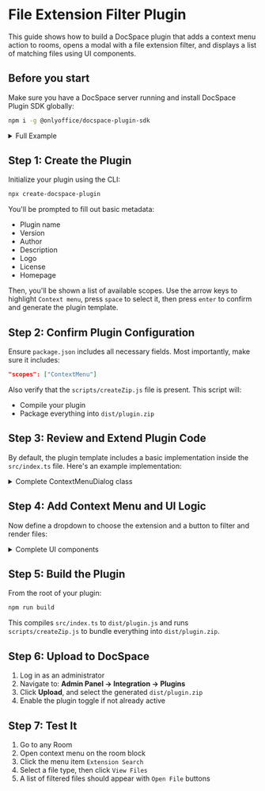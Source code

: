 # File Extension Filter Plugin

This guide shows how to build a DocSpace plugin that adds a context menu action to rooms, opens a modal with a file extension filter, and displays a list of matching files using UI components.

## Before you start

Make sure you have a DocSpace server running and install DocSpace Plugin SDK globally:

```bash
npm i -g @onlyoffice/docspace-plugin-sdk
```

<details>
  <summary>Full Example</summary>

``` ts
import {
  IPlugin,
  PluginStatus,
  IContextMenuPlugin,
  IContextMenuItem,
  FilesType,
  UsersType,
  IMessage,
  Actions,
  IComboBox,
  IComboBoxItem,
  IButton,
  ButtonSize,
  IBox,
  IModalDialog,
  ModalDisplayType,
  Components
} from '@onlyoffice/docspace-plugin-sdk';

/**
 * Main plugin class implementing context menu extension
 */
class ExtSearchPlugin implements IPlugin, IContextMenuPlugin {
  status: PluginStatus = PluginStatus.active;

  origin = "";
  proxy = "";
  prefix = "";

  contextMenuItems: Map<string, IContextMenuItem> = new Map();

  // Called when the plugin loads
  onLoadCallback = async () => {};

  updateStatus = (status: PluginStatus) => {
    this.status = status;
  };

  getStatus = () => this.status;

  setOnLoadCallback = (callback: () => Promise<void>) => {
    this.onLoadCallback = callback;
  };

  addContextMenuItem = (item: IContextMenuItem): void => {
    this.contextMenuItems.set(item.key, item);
  };

  getContextMenuItems = (): Map<string, IContextMenuItem> => this.contextMenuItems;

  getContextMenuItemsKeys = (): string[] => Array.from(this.contextMenuItems.keys());

  updateContextMenuItem = (item: IContextMenuItem): void => {
    this.contextMenuItems.set(item.key, item);
  };

  // Set API parameters provided by DocSpace
  setAPI = (origin: string, proxy: string, prefix: string): void => {
    this.origin = origin;
    this.proxy = proxy;
    this.prefix = prefix;
  };

  // Get API parameters
  getAPI = () => ({
    origin: this.origin,
    proxy: this.proxy,
    prefix: this.prefix
  });
}

const plugin = new ExtSearchPlugin();

// Store current API base URL and selected room ID
let apiBaseURL: string = plugin.getAPI().origin;
let currentRoomId: number | null = null;

// ComboBox configuration with extension filter options
const extensionOptions: IComboBoxItem[] = [
  { key: "auto", label: "Auto" },
  { key: ".docx", label: "Document" },
  { key: ".jpg", label: "JPEG" },
];

// Triggered when user selects a new extension from dropdown
const onExtensionSelect = (option: IComboBoxItem): IMessage => {
  comboBox.selectedOption = option;
  return {
    actions: [Actions.updateProps],
    newProps: comboBox
  };
};

// ComboBox component definition
const comboBox: IComboBox = {
  options: extensionOptions,
  selectedOption: { key: "auto", label: "Auto" },
  onSelect: onExtensionSelect,
  scaled: true,
  dropDownMaxHeight: 400,
  directionY: "both",
  scaledOptions: true,
};

// Button that fetches files and filters by selected extension
const viewFilesButtonProps: IButton = {
  label: "View Files",
  primary: true,
  size: ButtonSize.normal,
  scale: true,
  isDisabled: false,
  withLoadingAfterClick: true,
  onClick: async (): Promise<IMessage> => {
    // Request file list from current room
    const response = await fetch(`${apiBaseURL}/api/2.0/files/${currentRoomId}`, {
      method: "GET",
      headers: {
        "Content-Type": "application/json;charset=utf-8",
      }
    });

    if (!response.ok) throw new Error(`HTTP error! status: ${response.status}`);

    const data = await response.json();
    const files = data.response.files;
    const extension = comboBox.selectedOption.key;

    // Filter files by selected extension (or show all if "auto" selected)
    const filtered = files.filter((file: any) =>
      extension === "auto" || file.fileExst === extension
    );

    // Create UI blocks for each file
    const fileBlocks = filtered.map((file: any) => ({
      component: Components.box,
      props: {
        displayProp: "flex",
        justifyContent: "space-between",
        alignItems: "center",
        marginProp: "0 0 24px",
        children: [
          {
            component: Components.text,
            props: {
              text: file.title,
              fontSize: "16px",
              fontWeight: 500,
              lineHeight: "20px",
              noSelect: true,
            }
          },
          {
            component: Components.button,
            props: {
              label: "Open File",
              size: ButtonSize.small,
              scale: false,
              primary: true,
              onClick: () => {
                // Open file in new tab
                window.open(file.webUrl, "_blank");
              }
            },
          }
        ]
      }
    }));

    // Replace modal content with new list
    modalBody.children = [...fileBlocks];

    return {
      actions: [Actions.showModal],
      modalDialogProps: modalProps
    };
  }
};

// Modal layout combining dropdown and action button
const modalBody: IBox = {
  widthProp: "700px",
  heightProp: "150px",
  marginProp: "0 0 24px",
  children: [
    {
      component: Components.comboBox,
      props: comboBox
    },
    {
      component: Components.button,
      props: viewFilesButtonProps
    }
  ]
};

// Modal configuration object
const modalProps: IModalDialog = {
  dialogHeader: "Filter Files by Extension",
  dialogBody: modalBody,
  displayType: ModalDisplayType.modal,
  onClose: () => ({ actions: [Actions.closeModal] }),
  onLoad: async () => ({
    newDialogHeader: modalProps.dialogHeader,
    newDialogBody: modalProps.dialogBody
  }),
  autoMaxHeight: true,
  autoMaxWidth: true,
};

// Context menu item definition for room entities
const contextMenuItem: IContextMenuItem = {
  key: "extsearch-context-menu",
  label: "Ext Search",
  icon: "icon.svg",
  onClick: (id: number) => {
    // Store selected room ID and show modal
    currentRoomId = id;
    return {
      actions: [Actions.showModal],
      modalDialogProps: modalProps
    };
  },
  fileType: [FilesType.room],
  usersTypes: [UsersType.owner, UsersType.docSpaceAdmin, UsersType.roomAdmin],
};

// Register menu item inside the plugin
plugin.addContextMenuItem(contextMenuItem);

// Register plugin globally for DocSpace to find
declare global {
  interface Window {
    Plugins: any;
  }
}

window.Plugins = window.Plugins || {};
window.Plugins.Extsearch = plugin;

export default plugin;
```

</details>

## Step 1: Create the Plugin

Initialize your plugin using the CLI:

```bash
npx create-docspace-plugin
```

You'll be prompted to fill out basic metadata:
- Plugin name
- Version
- Author
- Description
- Logo
- License
- Homepage

Then, you'll be shown a list of available scopes.
Use the arrow keys to highlight `Context menu`, press `space` to select it, then press `enter` to confirm and generate the plugin template.

## Step 2: Confirm Plugin Configuration

Ensure `package.json` includes all necessary fields. Most importantly, make sure it includes:

```json
"scopes": ["ContextMenu"]
```

Also verify that the `scripts/createZip.js` file is present. This script will:
- Compile your plugin
- Package everything into `dist/plugin.zip`

## Step 3: Review and Extend Plugin Code

By default, the plugin template includes a basic implementation inside the `src/index.ts` file. Here's an example implementation:
<details>
  <summary>Complete ContextMenuDialog class</summary>

```js
import {
  IPlugin,
  PluginStatus,
  IContextMenuPlugin,
  IContextMenuItem,
  FilesType,
  UsersType,
  IMessage,
  Actions,
  IComboBox,
  IComboBoxItem,
  IButton,
  ButtonSize,
  IBox,
  IModalDialog,
  ModalDisplayType,
  Components
} from '@onlyoffice/docspace-plugin-sdk';

/**
 * Main plugin class implementing context menu extension
 */
class ExtSearchPlugin implements IPlugin, IContextMenuPlugin {
  status: PluginStatus = PluginStatus.active;

  origin = "";
  proxy = "";
  prefix = "";

  contextMenuItems: Map<string, IContextMenuItem> = new Map();

  // Called when the plugin loads
  onLoadCallback = async () => {};

  updateStatus = (status: PluginStatus) => {
    this.status = status;
  };

  getStatus = () => this.status;

  setOnLoadCallback = (callback: () => Promise<void>) => {
    this.onLoadCallback = callback;
  };

  addContextMenuItem = (item: IContextMenuItem): void => {
    this.contextMenuItems.set(item.key, item);
  };

  getContextMenuItems = (): Map<string, IContextMenuItem> => this.contextMenuItems;

  getContextMenuItemsKeys = (): string[] => Array.from(this.contextMenuItems.keys());

  updateContextMenuItem = (item: IContextMenuItem): void => {
    this.contextMenuItems.set(item.key, item);
  };

  // Set API parameters provided by DocSpace
  setAPI = (origin: string, proxy: string, prefix: string): void => {
    this.origin = origin;
    this.proxy = proxy;
    this.prefix = prefix;
  };

  // Get API parameters
  getAPI = () => ({
    origin: this.origin,
    proxy: this.proxy,
    prefix: this.prefix
  });
}

const plugin = new ExtSearchPlugin();

// Register plugin globally for DocSpace to find
declare global {
  interface Window {
    Plugins: any;
  }
}

window.Plugins = window.Plugins || {};
window.Plugins.Extsearch = plugin;

export default plugin;
```

</details>

## Step 4: Add Context Menu and UI Logic

Now define a dropdown to choose the extension and a button to filter and render files:
<details>
  <summary>Complete UI components</summary>

```js
// Store current API base URL and selected room ID
let apiBaseURL: string = plugin.getAPI().origin;
let currentRoomId: number | null = null;

// ComboBox configuration with extension filter options
const extensionOptions: IComboBoxItem[] = [
  { key: "auto", label: "Auto" },
  { key: ".docx", label: "Document" },
  { key: ".jpg", label: "JPEG" },
];

// Triggered when user selects a new extension from dropdown
const onExtensionSelect = (option: IComboBoxItem): IMessage => {
  comboBox.selectedOption = option;
  return {
    actions: [Actions.updateProps],
    newProps: comboBox
  };
};

// ComboBox component definition
const comboBox: IComboBox = {
  options: extensionOptions,
  selectedOption: { key: "auto", label: "Auto" },
  onSelect: onExtensionSelect,
  scaled: true,
  dropDownMaxHeight: 400,
  directionY: "both",
  scaledOptions: true,
};

// Button that fetches files and filters by selected extension
const viewFilesButtonProps: IButton = {
  label: "View Files",
  primary: true,
  size: ButtonSize.normal,
  scale: true,
  isDisabled: false,
  withLoadingAfterClick: true,
  onClick: async (): Promise<IMessage> => {
    // Request file list from current room
    const response = await fetch(`${apiBaseURL}/api/2.0/files/${currentRoomId}`, {
      method: "GET",
      headers: {
        "Content-Type": "application/json;charset=utf-8",
      }
    });

    if (!response.ok) throw new Error(`HTTP error! status: ${response.status}`);

    const data = await response.json();
    const files = data.response.files;
    const extension = comboBox.selectedOption.key;

    // Filter files by selected extension (or show all if "auto" selected)
    const filtered = files.filter((file: any) =>
      extension === "auto" || file.fileExst === extension
    );

    // Create UI blocks for each file
    const fileBlocks = filtered.map((file: any) => ({
      component: Components.box,
      props: {
        displayProp: "flex",
        justifyContent: "space-between",
        alignItems: "center",
        marginProp: "0 0 24px",
        children: [
          {
            component: Components.text,
            props: {
              text: file.title,
              fontSize: "16px",
              fontWeight: 500,
              lineHeight: "20px",
              noSelect: true,
            }
          },
          {
            component: Components.button,
            props: {
              label: "Open File",
              size: ButtonSize.small,
              scale: false,
              primary: true,
              onClick: () => {
                // Open file in new tab
                window.open(file.webUrl, "_blank");
              }
            },
          }
        ]
      }
    }));

    // Replace modal content with new list
    modalBody.children = [...fileBlocks];

    return {
      actions: [Actions.showModal],
      modalDialogProps: modalProps
    };
  }
};

// Modal layout combining dropdown and action button
const modalBody: IBox = {
  widthProp: "700px",
  heightProp: "150px",
  marginProp: "0 0 24px",
  children: [
    {
      component: Components.comboBox,
      props: comboBox
    },
    {
      component: Components.button,
      props: viewFilesButtonProps
    }
  ]
};

// Modal configuration object
const modalProps: IModalDialog = {
  dialogHeader: "Filter Files by Extension",
  dialogBody: modalBody,
  displayType: ModalDisplayType.modal,
  onClose: () => ({ actions: [Actions.closeModal] }),
  onLoad: async () => ({
    newDialogHeader: modalProps.dialogHeader,
    newDialogBody: modalProps.dialogBody
  }),
  autoMaxHeight: true,
  autoMaxWidth: true,
};

// Context menu item definition for room entities
const contextMenuItem: IContextMenuItem = {
  key: "extsearch-context-menu",
  label: "Ext Search",
  icon: "icon.svg",
  onClick: (id: number) => {
    // Store selected room ID and show modal
    currentRoomId = id;
    return {
      actions: [Actions.showModal],
      modalDialogProps: modalProps
    };
  },
  fileType: [FilesType.room],
  usersTypes: [UsersType.owner, UsersType.docSpaceAdmin, UsersType.roomAdmin],
};

// Register menu item inside the plugin
plugin.addContextMenuItem(contextMenuItem);
```
</details>

## Step 5: Build the Plugin

From the root of your plugin:

```bash
npm run build
```

This compiles `src/index.ts` to `dist/plugin.js` and runs `scripts/createZip.js` to bundle everything into `dist/plugin.zip`.

## Step 6: Upload to DocSpace

1. Log in as an administrator
2. Navigate to: **Admin Panel → Integration → Plugins**
3. Click **Upload**, and select the generated `dist/plugin.zip`
4. Enable the plugin toggle if not already active

## Step 7: Test It

1. Go to any Room
2. Open context menu on the room block
3. Click the menu item `Extension Search`
4. Select a file type, then click `View Files`
5. A list of filtered files should appear with `Open File` buttons